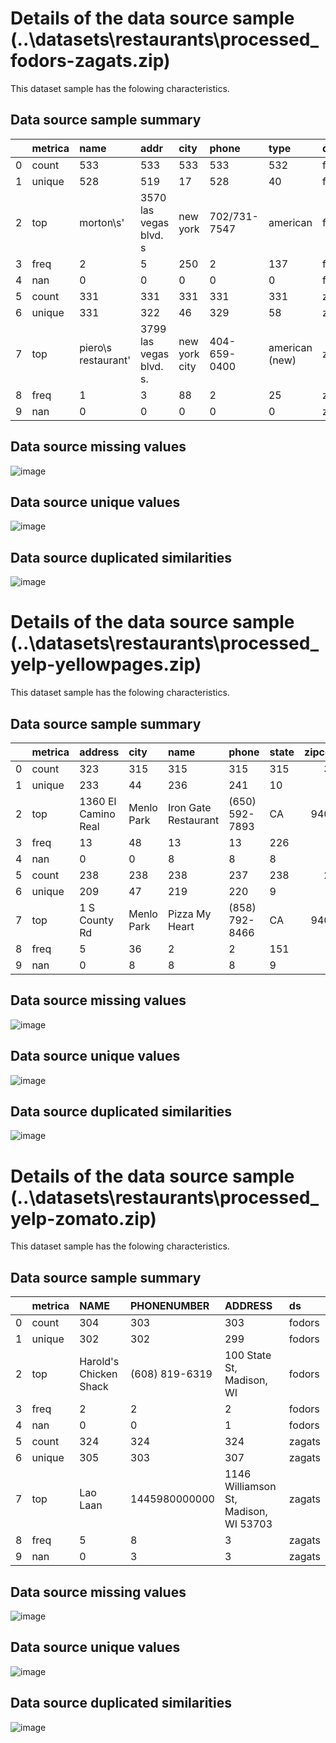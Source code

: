 # Details of the data source sample (..\datasets\restaurants\processed_fodors-zagats.zip)


This dataset sample has the folowing characteristics.

## Data source sample summary

|    | metrica   | name                | addr                    | city          | phone        | type           | ds     |
|---:|:----------|:--------------------|:------------------------|:--------------|:-------------|:---------------|:-------|
|  0 | count     | 533                 | 533                     | 533           | 533          | 532            | fodors |
|  1 | unique    | 528                 | 519                     | 17            | 528          | 40             | fodors |
|  2 | top       | morton\s'           | 3570 las vegas blvd. s  | new york      | 702/731-7547 | american       | fodors |
|  3 | freq      | 2                   | 5                       | 250           | 2            | 137            | fodors |
|  4 | nan       | 0                   | 0                       | 0             | 0            | 0              | fodors |
|  5 | count     | 331                 | 331                     | 331           | 331          | 331            | zagats |
|  6 | unique    | 331                 | 322                     | 46            | 329          | 58             | zagats |
|  7 | top       | piero\s restaurant' | 3799 las vegas blvd. s. | new york city | 404-659-0400 | american (new) | zagats |
|  8 | freq      | 1                   | 3                       | 88            | 2            | 25             | zagats |
|  9 | nan       | 0                   | 0                       | 0             | 0            | 0              | zagats |

## Data source missing values

![image](https://github.com/thiagonobrega/ds_utils/blob/master/datasets/restaurants/stats/restaurants_missing.png "Sim")

## Data source unique values

![image](https://github.com/thiagonobrega/ds_utils/blob/master/datasets/restaurants/stats/restaurants_unique.png "Sim")

## Data source duplicated similarities

![image](https://github.com/thiagonobrega/ds_utils/blob/master/datasets/restaurants/stats/restaurants_gsim.png "Sim")

# Details of the data source sample (..\datasets\restaurants\processed_yelp-yellowpages.zip)


This dataset sample has the folowing characteristics.

## Data source sample summary

|    | metrica   | address             | city       | name                 | phone          | state   |   zipcode | ds     |
|---:|:----------|:--------------------|:-----------|:---------------------|:---------------|:--------|----------:|:-------|
|  0 | count     | 323                 | 315        | 315                  | 315            | 315     |       315 | fodors |
|  1 | unique    | 233                 | 44         | 236                  | 241            | 10      |        63 | fodors |
|  2 | top       | 1360 El Camino Real | Menlo Park | Iron Gate Restaurant | (650) 592-7893 | CA      |     94025 | fodors |
|  3 | freq      | 13                  | 48         | 13                   | 13             | 226     |        48 | fodors |
|  4 | nan       | 0                   | 0          | 8                    | 8              | 8       |         8 | fodors |
|  5 | count     | 238                 | 238        | 238                  | 237            | 238     |       238 | zagats |
|  6 | unique    | 209                 | 47         | 219                  | 220            | 9       |        61 | zagats |
|  7 | top       | 1 S County Rd       | Menlo Park | Pizza My Heart       | (858) 792-8466 | CA      |     94025 | zagats |
|  8 | freq      | 5                   | 36         | 2                    | 2              | 151     |        36 | zagats |
|  9 | nan       | 0                   | 8          | 8                    | 8              | 9       |         8 | zagats |

## Data source missing values

![image](https://github.com/thiagonobrega/ds_utils/blob/master/datasets/restaurants/stats/restaurants_missing.png "Sim")

## Data source unique values

![image](https://github.com/thiagonobrega/ds_utils/blob/master/datasets/restaurants/stats/restaurants_unique.png "Sim")

## Data source duplicated similarities

![image](https://github.com/thiagonobrega/ds_utils/blob/master/datasets/restaurants/stats/restaurants_gsim.png "Sim")

# Details of the data source sample (..\datasets\restaurants\processed_yelp-zomato.zip)


This dataset sample has the folowing characteristics.

## Data source sample summary

|    | metrica   | NAME                   | PHONENUMBER    | ADDRESS                               | ds     |
|---:|:----------|:-----------------------|:---------------|:--------------------------------------|:-------|
|  0 | count     | 304                    | 303            | 303                                   | fodors |
|  1 | unique    | 302                    | 302            | 299                                   | fodors |
|  2 | top       | Harold's Chicken Shack | (608) 819-6319 | 100 State St, Madison, WI             | fodors |
|  3 | freq      | 2                      | 2              | 2                                     | fodors |
|  4 | nan       | 0                      | 0              | 1                                     | fodors |
|  5 | count     | 324                    | 324            | 324                                   | zagats |
|  6 | unique    | 305                    | 303            | 307                                   | zagats |
|  7 | top       | Lao Laan               | 1445980000000  | 1146 Williamson St, Madison, WI 53703 | zagats |
|  8 | freq      | 5                      | 8              | 3                                     | zagats |
|  9 | nan       | 0                      | 3              | 3                                     | zagats |

## Data source missing values

![image](https://github.com/thiagonobrega/ds_utils/blob/master/datasets/restaurants/stats/restaurants_missing.png "Sim")

## Data source unique values

![image](https://github.com/thiagonobrega/ds_utils/blob/master/datasets/restaurants/stats/restaurants_unique.png "Sim")

## Data source duplicated similarities

![image](https://github.com/thiagonobrega/ds_utils/blob/master/datasets/restaurants/stats/restaurants_gsim.png "Sim")

